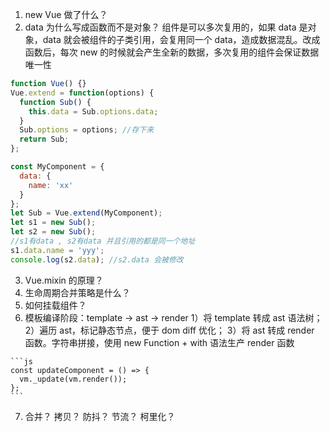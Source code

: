 1. new Vue 做了什么？
2. data 为什么写成函数而不是对象？
   组件是可以多次复用的，如果 data 是对象，data 就会被组件的子类引用，会复用同一个 data，造成数据混乱。改成函数后，每次 new 的时候就会产生全新的数据，多次复用的组件会保证数据唯一性

```js
function Vue() {}
Vue.extend = function(options) {
  function Sub() {
    this.data = Sub.options.data;
  }
  Sub.options = options; //存下来
  return Sub;
};

const MyComponent = {
  data: {
    name: 'xx'
  }
};
let Sub = Vue.extend(MyComponent);
let s1 = new Sub();
let s2 = new Sub();
//s1有data , s2有data 并且引用的都是同一个地址
s1.data.name = 'yyy';
console.log(s2.data); //s2.data 会被修改
```

3. Vue.mixin 的原理？
4. 生命周期合并策略是什么？
5. 如何挂载组件？
6. 模板编译阶段：template -> ast -> render
   1）将 template 转成 ast 语法树；
   2）遍历 ast，标记静态节点，便于 dom diff 优化；
   3）将 ast 转成 render 函数。字符串拼接，使用 new Function + with 语法生产 render 函数

  <!-- 更新组件调用此方法 
   数据改变后，dom diff重新生成vnode，转真实dom，挂载真实dom
  -->

    ```js
    const updateComponent = () => {
      vm._update(vm.render());
    };
    ```

7. 合并？ 拷贝？ 防抖？ 节流？ 柯里化？

